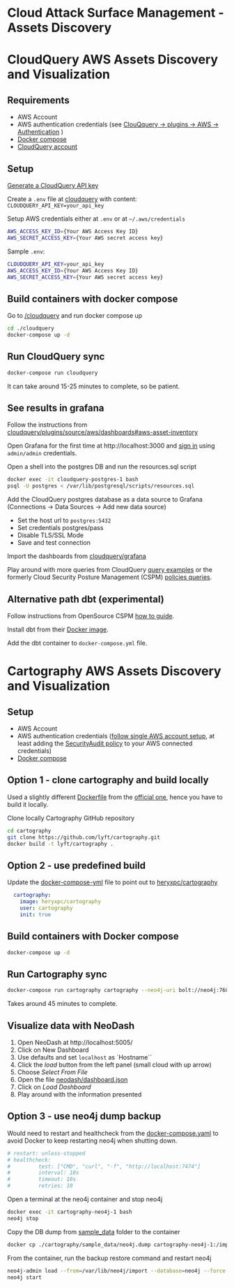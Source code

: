 # Cloud Attack Surface Management - Assets Discovery

# CloudQuery AWS Assets Discovery and Visualization

## Requirements
- AWS Account
- AWS authentication credentials (see [ClouQquery -> plugins -> AWS -> Authentication](https://hub.cloudquery.io/plugins/source/cloudquery/aws/latest/docs#authentication) )
- [Docker compose](https://docs.docker.com/compose/)
- [CloudQuery account](https://www.cloudquery.io/auth/register)

## Setup 
[Generate a CloudQuery API key](https://docs.cloudquery.io/docs/deployment/generate-api-key)

Create a `.env` file at [cloudquery](./cloudquery) with content: `CLOUDQUERY_API_KEY=your_api_key`

Setup AWS credentials either at `.env` or at `~/.aws/credentials`
```bash
AWS_ACCESS_KEY_ID={Your AWS Access Key ID}
AWS_SECRET_ACCESS_KEY={Your AWS secret access key}
```

Sample `.env`:
```bash
CLOUDQUERY_API_KEY=your_api_key
AWS_ACCESS_KEY_ID={Your AWS Access Key ID}
AWS_SECRET_ACCESS_KEY={Your AWS secret access key}
```

## Build containers with docker compose
Go to [/cloudquery](./cloudquery) and run docker compose up
```bash
cd ./cloudquery
docker-compose up -d
```

## Run CloudQuery sync
```bash
docker-compose run cloudquery
```
It can take around 15-25 minutes to complete, so be patient.

## See results in grafana
Follow the instructions from [cloudquery/plugins/source/aws/dashboards#aws-asset-inventory](https://github.com/cloudquery/cloudquery/tree/main/plugins/source/aws/dashboards#aws-asset-inventory)

Open Grafana for the first time at http://localhost:3000 and [sign in](https://grafana.com/docs/grafana/latest/setup-grafana/sign-in-to-grafana/) using `admin/admin` credentials.

Open a shell into the postgres DB and run the resources.sql script
```bash
docker exec -it cloudquery-postgres-1 bash
psql -U postgres < /var/lib/postgresql/scripts/resources.sql
```

Add the CloudQuery postgres database as a data source to Grafana (Connections -> Data Sources -> Add new data source)
- Set the host url to `postgres:5432`
- Set credentials postgres/pass
- Disable TLS/SSL Mode
- Save and test connection

Import the dashboards from [cloudquery/grafana](./cloudquery/grafana/)

Play around with more queries from CloudQuery [query examples](https://hub.cloudquery.io/plugins/source/cloudquery/aws/latest/docs#query-examples) or the formerly Cloud Security Posture Management (CSPM) [policies queries](https://github.com/cloudquery/cloudquery/tree/main/plugins/source/aws/policies_v1). 

## Alternative path dbt (experimental)
Follow instructions from OpenSource CSPM [how to guide](https://docs.cloudquery.io/how-to-guides/open-source-cspm).

Install dbt from their [Docker image](https://docs.getdbt.com/docs/core/docker-install).

Add the dbt container to `docker-compose.yml` file.

# Cartography AWS Assets Discovery and Visualization

## Setup
- AWS Account
- AWS authentication credentials ([follow single AWS account setup](https://lyft.github.io/cartography/modules/aws/config.html), at least adding the [SecurityAudit policy](https://docs.aws.amazon.com/IAM/latest/UserGuide/access_policies_job-functions.html#jf_security-auditor) to your AWS connected credentials)
- [Docker compose](https://docs.docker.com/compose/)

## Option 1 - clone cartography and build locally
Used a slightly different [Dockerfile](./cartography/Dockerfile) from the [official one](https://github.com/lyft/cartography/blob/master/Dockerfile), hence you have to build it locally.

Clone locally Cartography GitHub repository
```bash
cd cartography
git clone https://github.com/lyft/cartography.git
docker build -t lyft/cartography .
```

## Option 2 - use predefined build
Update the [docker-compose-yml](./cartography/docker-compose.yml) file to point out to [heryxpc/cartography](https://hub.docker.com/repository/docker/heryxpc/cartography/general)
```yaml
  cartography:
    image: heryxpc/cartography
    user: cartography
    init: true
```

## Build containers with Docker compose
```bash
docker-compose up -d
```

## Run Cartography sync
```bash
docker-compose run cartography cartography --neo4j-uri bolt://neo4j:7687
```
Takes around 45 minutes to complete.

## Visualize data with NeoDash
1. Open NeoDash at http://localhost:5005/
1. Click on New Dashboard
1. Use defaults and set `localhost` as `Hostname``
1. Click the _load_ button from the left panel (small cloud with up arrow)
1. Choose _Select From File_
1. Open the file [neodash/dashboard.json](./neodash/dashboard.json)
1. Click on _Load Dashboard_
1. Play around with the information presented

## Option 3 - use neo4j dump backup
Would need to restart and healthcheck from the [docker-compose.yaml](./cartography/docker-compose.yaml) to avoid Docker to keep restarting neo4j when shutting down.
```yml
# restart: unless-stopped
# healthcheck:
#         test: ["CMD", "curl", "-f", "http://localhost:7474"]
#         interval: 10s
#         timeout: 10s
#         retries: 10
```

Open a terminal at the neo4j container and stop neo4j
```bash
docker exec -it cartography-neo4j-1 bash
neo4j stop
```

Copy the DB dump from [sample_data](./cartography/sample_data) folder to the container
```bash
docker cp ./cartography/sample_data/neo4j.dump cartography-neo4j-1:/import/neo4j.dump
```

From the container, run the backup restore command and restart neo4j
```bash
neo4j-admin load --from=/var/lib/neo4j/import --database=neo4j --force
neo4j start
```

